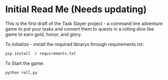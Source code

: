 # Initial Read Me (Needs updating)

This is the first draft of the Task Slayer project - a command line adventure game to put your tasks and convert them to quests in a rolling dice like game to earn gold, honor, and glory.

To initialize - install the required librarys through requirements.txt:
```python 
pip install -r requirements.txt
```

To Start the game:
```python
python roll.py
```



